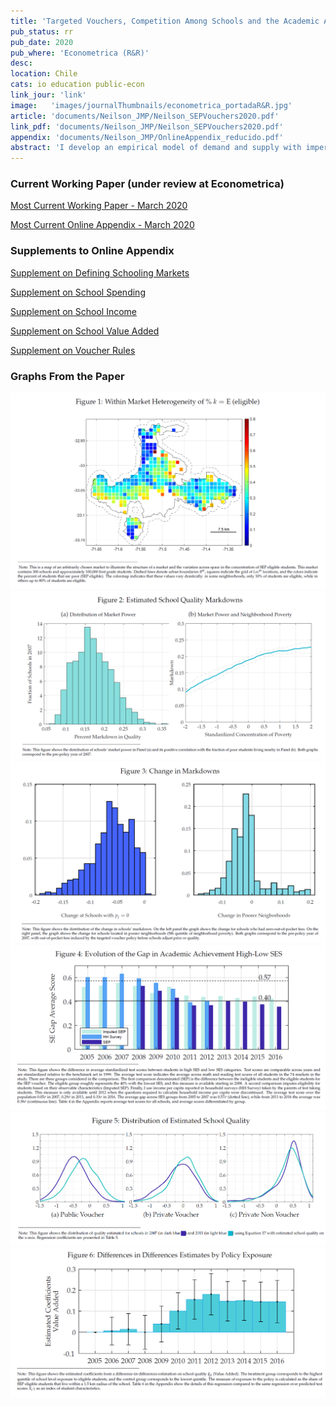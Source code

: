 ```yaml
---
title: 'Targeted Vouchers, Competition Among Schools and the Academic Achievement of Poor Students'
pub_status: rr
pub_date: 2020
pub_where: 'Econometrica (R&R)'
desc:
location: Chile
cats: io education public-econ
link_jour: 'link'
image:   'images/journalThumbnails/econometrica_portadaR&R.jpg'
article: 'documents/Neilson_JMP/Neilson_SEPVouchers2020.pdf'
link_pdf: 'documents/Neilson_JMP/Neilson_SEPVouchers2020.pdf'
appendix: 'documents/Neilson_JMP/OnlineAppendix_reducido.pdf'
abstract: 'I develop an empirical model of demand and supply with imperfect competition to study the primary school market in Chile. I use this framework to study how voucher policy affects competitive incentives and the equilibrium allocation of school quality. I estimate my model using administrative data, leveraging variation from a policy change that eliminated out-of-pocket fees for approximately 40 percent of students. The model indicates that schools can increase prices above marginal cost and mark down quality below the perfectly competitive benchmark. Schools in poorer neighborhoods have more local market power and this contributes to inequality in access across socioeconomic groups. I find that a voucher system that provides more resources for poor students would reduce schools market power and increase school quality. Using the observed policy change, I show that competition increased in the poorest neighborhoods and consequently reduced the inequality of academic achievement.'
---
```



### Current Working Paper (under review at Econometrica)

[Most Current Working Paper - March 2020](../work/documents/Neilson_JMP/Neilson_SEPVouchers2020.pdf)

[Most Current Online Appendix - March 2020](../work/documents/Neilson_JMP/OnlineAppendix_reducido.pdf)

### Supplements to Online Appendix

[Supplement on Defining Schooling Markets](../work/documents/Neilson_JMP/Appendix_ChileSchoolingMarkets.pdf)

[Supplement on School Spending](../work/documents/Neilson_JMP/Supplement_Expenditures.pdf)

[Supplement on School Income](../work/documents/Neilson_JMP/Supplement_Incomes.pdf)

[Supplement on School Value Added](../work/documents/Neilson_JMP/Supplement_ValueAdded.pdf)

[Supplement on Voucher Rules](../work/documents/Neilson_JMP/Supplement_VoucherRules.pdf)


### Graphs From the Paper


<div class='full'>
  <div class='row'>
    <div class='large-12 columns'>
      <div class='mod modBoxedSlider'>
        <div class='slides'>
          <div class='slide'>
            <img alt="" src="documents/Neilson_JMP/figs/fig1.png" />
          </div>
          <div class='slide'>
            <img alt="" src="documents/Neilson_JMP/figs/fig2.png" />
          </div>
          <div class='slide'>
            <img alt="" src="documents/Neilson_JMP/figs/fig3.png" />
          </div>
          <div class='slide'>
            <img alt="" src="documents/Neilson_JMP/figs/fig4.png" />
          </div>   
          <div class='slide'>
            <img alt="" src="documents/Neilson_JMP/figs/fig5.png" />
          </div>  
          <div class='slide'>
            <img alt="" src="documents/Neilson_JMP/figs/fig6.png" />
          </div>               
        </div>
      </div>
    </div>
  </div>


<!-- ### Older versions of the paper   -->
